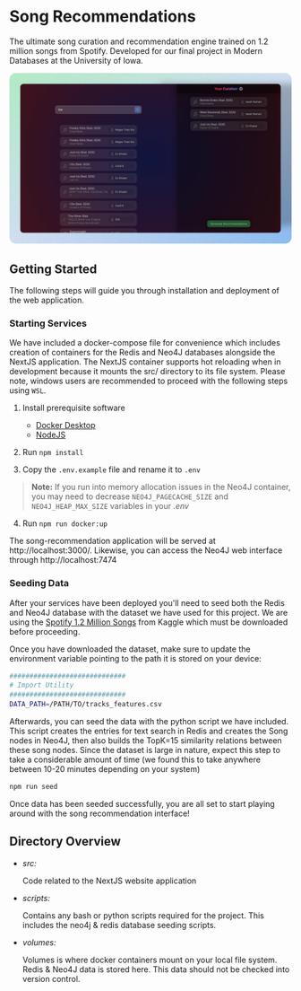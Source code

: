 # Song Recommendations
The ultimate song curation and recommendation engine trained on 1.2 million songs from Spotify. Developed for our final project in Modern Databases at the University of Iowa.



<p align="center">
  <img src="docs/title_image.png" width="600" />
</p>

## Getting Started
The following steps will guide you through installation and deployment of the web application.

### Starting Services
We have included a docker-compose file for convenience which includes creation of containers for the Redis and Neo4J databases alongside the NextJS application. The NextJS container supports hot reloading when in development because it mounts the src/ directory to its file system. Please note, windows users are recommended to proceed with the following steps using `WSL`.

1. Install prerequisite software

   - [Docker Desktop](https://www.docker.com/products/docker-desktop/)
   - [NodeJS](https://nodejs.org/en)

2. Run `npm install`
3. Copy the `.env.example` file and rename it to `.env`
> **Note:** If you run into memory allocation issues in the Neo4J container, you may need to decrease `NEO4J_PAGECACHE_SIZE` and `NEO4J_HEAP_MAX_SIZE` variables in your *.env*
4. Run `npm run docker:up`


The song-recommendation application will be served at http://localhost:3000/. Likewise, you can access the Neo4J web interface through http://localhost:7474

### Seeding Data

After your services have been deployed you'll need to seed both the Redis and Neo4J database with the dataset we have used for this project. We are using the [Spotify 1.2 Million Songs](https://www.kaggle.com/datasets/rodolfofigueroa/spotify-12m-songs/) from Kaggle which must be downloaded before proceeding.

Once you have downloaded the dataset, make sure to update the environment variable pointing to the path it is stored on your device:
```sh
#############################
# Import Utility
#############################
DATA_PATH=/PATH/TO/tracks_features.csv
```

Afterwards, you can seed the data with the python script we have included. This script creates the entries for text search in Redis and creates the Song nodes in Neo4J, then also builds the TopK=15 similarity relations between these song nodes. Since the dataset is large in nature, expect this step to take a considerable amount of time (we found this to take anywhere between 10-20 minutes depending on your system)
```sh
npm run seed
```
Once data has been seeded successfully, you are all set to start playing around with the song recommendation interface!


## Directory Overview
- *src:*
  
   Code related to the NextJS website application

- *scripts:*
   
   Contains any bash or python scripts required for the project. This includes the neo4j & redis database seeding scripts.

- *volumes:*

   Volumes is where docker containers mount on your local file system. Redis & Neo4J data is stored here. This data should not be checked into version control.